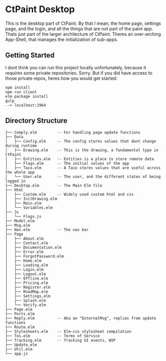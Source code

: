 # CtPaint Desktop

This is the desktop part of CtPaint. By that I mean, the home page, settings page, and the login, and all the things that are not part of the paint app. Thats just part of the larger architecture of CtPaint. Theres an over-arching App-Shell, that manages the initialization of sub-apps. 

## Getting Started

I dont think you can run this project locally unfortunately, because it requires some private repositories. Sorry. But if you did have access to those private repos, heres how you would get started:

```
npm install
npm run client
elm package install
gulp
--> localhost:2964
```

## Directory Structure

```
├── Comply.elm         -- For handling page update functions
├── Data               
│   ├── Config.elm     -- The config stores values that dont change during runtime
│   ├── Drawing.elm    -- This is the drawing, a fundamental type in CtPaint
│   ├── Entities.elm   -- Entities is a place to store remote data
│   ├── Flags.elm      -- The initial values of the app
│   ├── Taco.elm       -- A Taco stores values that are useful across the whole app
│   └── User.elm       -- The user, and the different states of being logged in
├── Desktop.elm        -- The Main Elm file
├── Html
│   ├── Custom.elm     -- Widely used custom html and css
│   ├── InitDrawing.elm
│   ├── Main.elm
│   └── Variables.elm
├── Js
│   └── Flags.js
├── Model.elm
├── Msg.elm
├── Nav.elm            -- The nav bar
├── Page
│   ├── About.elm
│   ├── Contact.elm
│   ├── Documentation.elm
│   ├── Error.elm
│   ├── ForgotPassword.elm
│   ├── Home.elm
│   ├── Loading.elm
│   ├── Login.elm
│   ├── Logout.elm
│   ├── Offline.elm
│   ├── Pricing.elm
│   ├── Register.elm
│   ├── RoadMap.elm
│   ├── Settings.elm
│   ├── Splash.elm
│   └── Verify.elm
├── Page.elm
├── Ports.elm
├── Reply.elm          -- Aka an "ExternalMsg", replies from update functions 
├── Route.elm
├── Stylesheets.elm    -- Elm-css stylesheet compilation
├── Tos.elm            -- Terms of Service
├── Tracking.elm       -- Tracking UI events, WIP
├── Update.elm
├── Util.elm
└── app.js
```